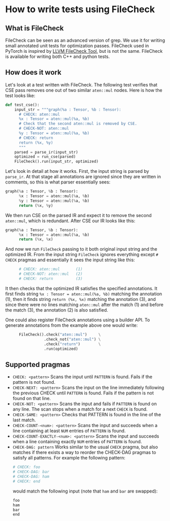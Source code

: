 # How to write tests using FileCheck

## What is FileCheck

FileCheck can be seen as an advanced version of grep. We use it for writing
small annotated unit tests for optimization passes. FileCheck used in PyTorch is
inspired by [LLVM FileCheck
Tool](https://llvm.org/docs/CommandGuide/FileCheck.html), but is not the same.
FileCheck is available for writing both C++ and python tests.

## How does it work

Let's look at a test written with FileCheck. The following test verifies that
CSE pass removes one out of two similar `aten::mul` nodes. Here is how the test
looks like:

```py
def test_cse():
    input_str = """graph(%a : Tensor, %b : Tensor):
      # CHECK: aten::mul
      %x : Tensor = aten::mul(%a, %b)
      # Check that the second aten::mul is removed by CSE.
      # CHECK-NOT: aten::mul
      %y : Tensor = aten::mul(%a, %b)
      # CHECK: return
      return (%x, %y)
      """
    parsed = parse_ir(input_str)
    optimized = run_cse(parsed)
    FileCheck().run(input_str, optimized)
```

Let's look in detail at how it works. First, the input string is parsed by
`parse_ir`. At that stage all annotations are ignored since they are written in
comments, so this is what parser essentially sees:

```py
graph(%a : Tensor, %b : Tensor):
      %x : Tensor = aten::mul(%a, %b)
      %y : Tensor = aten::mul(%a, %b)
      return (%x, %y)
```

We then run CSE on the parsed IR and expect it to remove the second `aten::mul`,
which is redundant. After CSE our IR looks like this:

```py
graph(%a : Tensor, %b : Tensor):
      %x : Tensor = aten::mul(%a, %b)
      return (%x, %x)
```

And now we run `FileCheck` passing to it both original input string and the
optimized IR. From the input string `FileCheck` ignores everything except `#
CHECK` pragmas and essentially it sees the input string like this:

```py
      # CHECK: aten::mul       (1)
      # CHECK-NOT: aten::mul   (2)
      # CHECK: return          (3)
```

It then checks that the optimized IR satisfies the specified annotations. It
first finds string `%x : Tensor = aten::mul(%a, %b)` matching the annotation (1),
then it finds string `return (%x, %x)` matching the annotation (3), and since
there were no lines matching `aten::mul` after the match (1) and before the
match (3), the annotation (2) is also satisfied.

One could also register FileCheck annotations using a builder API. To generate
annotations from the example above one would write:
```py
      FileCheck().check("aten::mul")     \
                 .check_not("aten::mul") \
                 .check("return")        \
                 .run(optimized)
```

## Supported pragmas

* `CHECK: <pattern>`
  Scans the input until `PATTERN` is found. Fails if the pattern is not found.
* `CHECK-NEXT: <pattern>`
  Scans the input on the line immediately following the previous CHECK until
  `PATTERN` is found. Fails if the pattern is not found on that line.
* `CHECK-NOT: <pattern>`
  Scans the input and fails if `PATTERN` is found on any line. The scan stops when
  a match for a next `CHECK` is found.
* `CHECK-SAME: <pattern>`
  Checks that PATTERN is found in the line of the last match.
* `CHECK-COUNT-<num>: <pattern>`
  Scans the input and succeeds when a line containing at least `NUM` entries of
  `PATTERN` is found.
* `CHECK-COUNT-EXACTLY-<num>: <pattern>`
  Scans the input and succeeds when a line containing exactly `NUM` entries of
  `PATTERN` is found.
* `CHECK-DAG: pattern`
  Works similar to the usual `CHECK` pragma, but also matches if there exists a
  way to reorder the CHECK-DAG pragmas to satisfy all patterns.
  For example the following pattern:
  ```py
  # CHECK: foo
  # CHECK-DAG: bar
  # CHECK-DAG: ham
  # CHECK: end
  ```
  would match the following input (note that `ham` and `bar` are swapped):
  ```py
  foo
  ham
  bar
  end
  ```
